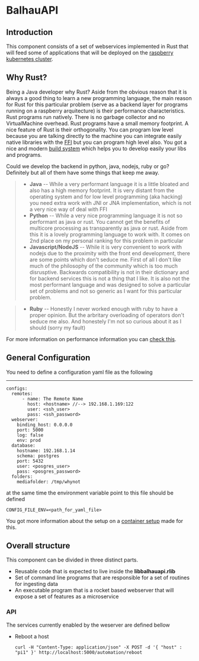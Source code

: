 # BalhauAPI

## Introduction 

This component consists of a set of webservices implemented in Rust that will feed some of applications that will be deployed on the [raspberry kubernetes cluster](https://github.com/balhau/kuber). 

## Why Rust?

Being a Java developer why Rust? Aside from the obvious reason that it is always a good thing to learn a new programming language, the main reason for Rust for this particular problem (serve as a backend layer for programs running on a raspberry arquitecture) is their performance characteristics. Rust programs run natively. There is no garbage collector and no VirtualMachine overhead. Rust programs have a small memory footprint. A nice feature of Rust is their orthogonality. You can program low level because you are talking directly to the machine you can integrate easily native libraries with the [FFI](https://doc.rust-lang.org/book/first-edition/ffi.html) but you can program high level also. You got a nice and modern [build system](https://github.com/rust-lang/cargo) which helps you to develop easily your libs and programs. 

Could we develop the backend in python, java, nodejs, ruby or go? Definitely but all of them have some things that keep me away.

> * **Java** -- While a very performant language it is a little bloated and also has a high memory footprint. It is very distant from the operating system and for low level programming (aka hacking) you need extra work with JNI or JNA implementation, which is not a very nice way of deal with FFI
> * **Python** -- While a very nice programming language it is not so performant as java or rust. You cannot get the benefits of multicore processing as transparently as java or rust. Aside from this it is a lovely programming language to work with. It comes on 2nd place on my personal ranking for this problem in particular
> * **Javascript/NodeJS** -- While it is very convenient to work with nodejs due to the proximity with the front end development, there are some points which don't seduce me. First of all I don't like much of the philosophy of the community which is too much disrusptive. Backwards compatibility is not in their dictionary and for backend services this is not a thing that I like. It is also not the most performant language and was designed to solve a particular set of problems and not so generic as I want for this particular problem.

> * **Ruby** -- Honestly I never worked enough with ruby to have a proper opinion. But the arbritary overloading of operators don't seduce me also. And honestely I'm not so curious about it as I should (sorry my fault)

For more information on performance information you can [check this](http://benchmarksgame.alioth.debian.org/u64q/rust.html).


## General Configuration

You need to define a configuration yaml file as the following

---
    configs:
      remotes:
          - name: The Remote Name
            host: <hostname> //--> 192.168.1.169:122
            user: <ssh_user>
            pass: <ssh_password>
      webserver:
        binding_host: 0.0.0.0
        port: 5000
        log: false
        env: prod
      database:
        hostname: 192.168.1.14
        schema: postgres
        port: 5432
        user: <posgres_user>
        pass: <posgres_password>
      folders:
        mediafolder: /tmp/whynot


at the same time the environment variable point to this file should be defined

    CONFIG_FILE_ENV=<path_for_yaml_file>
    
   
You got more information about the setup on a [container setup](https://github.com/Balhau/kuber/blob/master/apps/balhauapi/Dockerfile) made for this.



## Overall structure

This component can be divided in three distinct parts.

   * Reusable code that is expected to live inside the **libbalhauapi.rlib**
   * Set of command line programs that are responsible for a set of routines for ingesting data
   * An executable program that is a rocket based webserver that will expose a set of features as a
   microservice
   
    



### API

The services currently enabled by the weserver are defined bellow 

  * Reboot a host
  
        curl -H "Content-Type: application/json" -X POST -d '{ "host" : "pi1" }' http://localhost:5000/automation/reboot
    
    